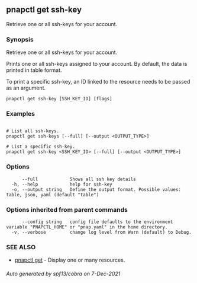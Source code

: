 ## pnapctl get ssh-key

Retrieve one or all ssh-keys for your account.

### Synopsis

Retrieve one or all ssh-keys for your account.

Prints one or all ssh-keys assigned to your account.
By default, the data is printed in table format.

To print a specific ssh-key, an ID linked to the resource needs to be passed as an argument.

```
pnapctl get ssh-key [SSH_KEY_ID] [flags]
```

### Examples

```

# List all ssh-keys.
pnapctl get ssh-keys [--full] [--output <OUTPUT_TYPE>]

# List a specific ssh-key.
pnapctl get ssh-key <SSH_KEY_ID> [--full] [--output <OUTPUT_TYPE>]
```

### Options

```
      --full            Shows all ssh key details
  -h, --help            help for ssh-key
  -o, --output string   Define the output format. Possible values: table, json, yaml (default "table")
```

### Options inherited from parent commands

```
      --config string   config file defaults to the environment variable "PNAPCTL_HOME" or "pnap.yaml" in the home directory.
  -v, --verbose         change log level from Warn (default) to Debug.
```

### SEE ALSO

* [pnapctl get](pnapctl_get.md)	 - Display one or many resources.

###### Auto generated by spf13/cobra on 7-Dec-2021
